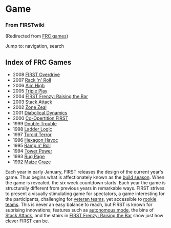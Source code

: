 # Game

### From FIRSTwiki

(Redirected from [FRC games](/index.php?title=FRC_games&redirect=no "FRC
games" ))

Jump to: navigation, search

Index of FRC Games  
---  
  
  * 2008 [FIRST Overdrive](FIRST_Overdrive "FIRST Overdrive" )
  * 2007 [Rack 'n' Roll](Rack_%27n%27_Roll "Rack 'n' Roll" )
  * 2006 [Aim High](Aim_High "Aim High" )
  * 2005 [Triple Play](Triple_Play "Triple Play" )
  * 2004 [FIRST Frenzy: Raising the Bar](FIRST_Frenzy:_Raising_the_Bar "FIRST Frenzy: Raising the Bar" )
  * 2003 [Stack Attack](Stack_Attack "Stack Attack" )
  * 2002 [Zone Zeal](Zone_Zeal "Zone Zeal" )
  * 2001 [Diabolical Dynamics](Diabolical_Dynamics "Diabolical Dynamics" )
  * 2000 [Co-Opertition FIRST](Co-Opertition_FIRST "Co-Opertition FIRST" )
  * 1999 [Double Trouble](Double_Trouble "Double Trouble" )
  * 1998 [Ladder Logic](Ladder_Logic "Ladder Logic" )
  * 1997 [Toroid Terror](Toroid_Terror "Toroid Terror" )
  * 1996 [Hexagon Havoc](Hexagon_Havoc "Hexagon Havoc" )
  * 1995 [Ramp n' Roll](Ramp_n%27_Roll "Ramp n' Roll" )
  * 1994 [Tower Power](Tower_Power "Tower Power" )
  * 1993 [Rug Rage](Rug_Rage "Rug Rage" )
  * 1992 [Maize Craze](Maize_Craze "Maize Craze" )  
  
  

Each year in early January, FIRST releases the design of the current year's
game. Thus begins what is affectionately known as the [build
season](Build_season "Build season" ). When the game is revealed,
the six week countdown starts. Each year the game is structurally different
from previous years in remarkable ways. FIRST strives to present a visually
stimulating game for spectators, a game interesting for the participants,
challenging for [veteran teams](Veteran_teams "Veteran teams" ),
yet accessible to [rookie teams](Rookie_teams "Rookie teams" ).
This is never an easy balance to reach, but FIRST is known for suprising
innovations; features such as [autonomous mode](Autonomous_mode
"Autonomous mode" ), the bins of [Stack Attack](Stack_Attack "Stack
Attack" ), and the stairs in [FIRST Frenzy: Raising the
Bar](FIRST_Frenzy:_Raising_the_Bar "FIRST Frenzy: Raising the Bar"
) show just how clever FIRST can be.

